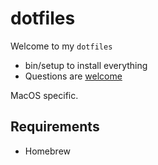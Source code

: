# dotfiles

Welcome to my `dotfiles`

* bin/setup to install everything
* Questions are [welcome](https://github.com/dcchuck/dotfiles/issues)

MacOS specific.

## Requirements

* Homebrew
